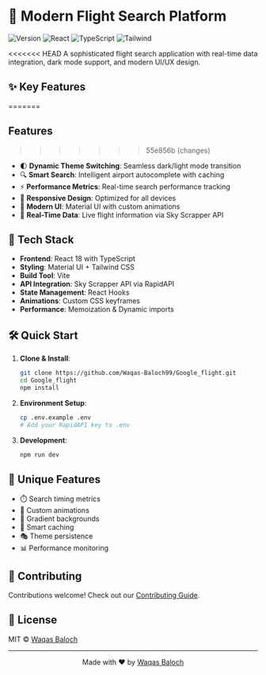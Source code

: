 # 🛫 Modern Flight Search Platform

![Version](https://img.shields.io/badge/version-1.0.0-blue)
![React](https://img.shields.io/badge/React-18-61DAFB)
![TypeScript](https://img.shields.io/badge/TypeScript-4.9-3178C6)
![Tailwind](https://img.shields.io/badge/Tailwind-3.0-06B6D4)

<<<<<<< HEAD
A sophisticated flight search application with real-time data integration, dark mode support, and modern UI/UX design.

## ✨ Key Features
=======
## Features
>>>>>>> 55e856b (changes)

- 🌓 **Dynamic Theme Switching**: Seamless dark/light mode transition
- 🔍 **Smart Search**: Intelligent airport autocomplete with caching
- ⚡ **Performance Metrics**: Real-time search performance tracking
- 📱 **Responsive Design**: Optimized for all devices
- 🎨 **Modern UI**: Material UI with custom animations
- 🔄 **Real-Time Data**: Live flight information via Sky Scrapper API

## 🚀 Tech Stack

- **Frontend**: React 18 with TypeScript
- **Styling**: Material UI + Tailwind CSS
- **Build Tool**: Vite
- **API Integration**: Sky Scrapper API via RapidAPI
- **State Management**: React Hooks
- **Animations**: Custom CSS keyframes
- **Performance**: Memoization & Dynamic imports

## 🛠️ Quick Start

1. **Clone & Install**:
   ```bash
   git clone https://github.com/Waqas-Baloch99/Google_flight.git
   cd Google_flight
   npm install
   ```

2. **Environment Setup**:
   ```bash
   cp .env.example .env
   # Add your RapidAPI key to .env
   ```

3. **Development**:
   ```bash
   npm run dev
   ```

## 🎯 Unique Features

- ⏱️ Search timing metrics
- 🎨 Custom animations
- 🌈 Gradient backgrounds
- 🔄 Smart caching
- 🎭 Theme persistence
- 📊 Performance monitoring

## 🤝 Contributing

Contributions welcome! Check out our [Contributing Guide](CONTRIBUTING.md).

## 📝 License

MIT © [Waqas Baloch](https://github.com/waqas-baloch99)

---
<div align="center">
  Made with ❤️ by <a href="https://github.com/waqas-baloch99">Waqas Baloch</a>
</div>
